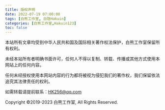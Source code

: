 ```yaml
---
title: 版权声明
date: 2022-07-19 07:00:00
tags: [白熊工作室, 白隐Hakuin]
categories: [白熊工作室,Hakuin123]
toc: false
---
```


本站所有文章均受到中华人民共和国及国际相关著作权法保护，白熊工作室保留所有权利。

未经本站所有者明确书面许可，任何人不得以复制、转载、传播或其他方式使用本网站上的任何内容。

任何未经授权使用本网站内容的行为都将被视为侵犯我们的著作权，我们保留依法追究其法律责任的权利。

如需转载请提前联系：HK256@qq.com

Copyright ©2019-2023 白熊工作室, All Rights Reserved.